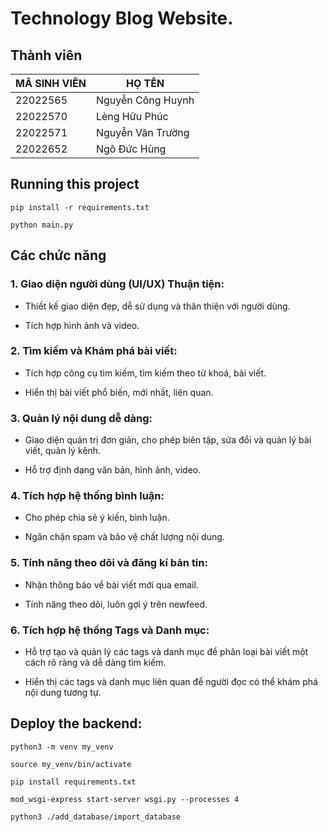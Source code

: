 # Technology Blog Website.

## Thành viên

| MÃ SINH VIÊN | HỌ TÊN |
| ------------ | ------ |
| 22022565 | Nguyễn Công Huynh |
| 22022570 | Lèng Hữu Phúc |
| 22022571 | Nguyễn Văn Trường |
|22022652 | Ngô Đức Hùng |


## Running this project

```
pip install -r requirements.txt 
```

```
python main.py
```

## Các chức năng

### 1. Giao diện người dùng (UI/UX) Thuận tiện:

- Thiết kế giao diện đẹp, dễ sử dụng và thân thiện với người dùng.

- Tích hợp hình ảnh và video.

### 2. Tìm kiếm và Khám phá bài viết:

- Tích hợp công cụ tìm kiếm, tìm kiếm theo từ khoá, bài viết.

- Hiển thị bài viết phổ biến, mới nhất, liên quan.

### 3. Quản lý nội dung dễ dàng:

- Giao diện quản trị đơn giản, cho phép biên tập, sửa đổi và quản lý bài viết, quản lý kênh.

- Hỗ trợ định dạng văn bản, hình ảnh, video.

### 4. Tích hợp hệ thống bình luận:

- Cho phép chia sẻ ý kiến, bình luận.

- Ngăn chặn spam và bảo vệ chất lượng nội dung.

### 5. Tính năng theo dõi và đăng kí bản tin:

- Nhận thông báo về bài viết mới qua email.

- Tính năng theo dõi, luôn gợi ý trên newfeed.

### 6. Tích hợp hệ thống Tags và Danh mục:

- Hỗ trợ tạo và quản lý các tags và danh mục để phân loại bài viết một cách rõ ràng và dễ dàng tìm kiếm.

- Hiển thị các tags và danh mục liên quan để người đọc có thể khám phá nội dung tương tự.


## Deploy the backend:

`python3 -m venv my_venv`

`source my_venv/bin/activate`

`pip install requirements.txt`

`mod_wsgi-express start-server wsgi.py --processes 4`

`python3 ./add_database/import_database`
